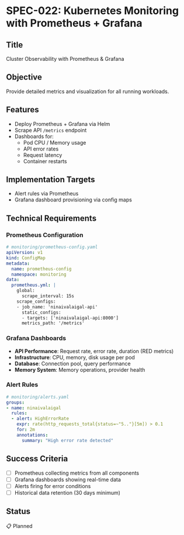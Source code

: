 # SPEC-022: Kubernetes Monitoring with Prometheus + Grafana

## Title
Cluster Observability with Prometheus & Grafana

## Objective
Provide detailed metrics and visualization for all running workloads.

## Features

- Deploy Prometheus + Grafana via Helm
- Scrape API `/metrics` endpoint
- Dashboards for:
  - Pod CPU / Memory usage
  - API error rates
  - Request latency
  - Container restarts

## Implementation Targets

- Alert rules via Prometheus
- Grafana dashboard provisioning via config maps

## Technical Requirements

### Prometheus Configuration
```yaml
# monitoring/prometheus-config.yaml
apiVersion: v1
kind: ConfigMap
metadata:
  name: prometheus-config
  namespace: monitoring
data:
  prometheus.yml: |
    global:
      scrape_interval: 15s
    scrape_configs:
    - job_name: 'ninaivalaigal-api'
      static_configs:
      - targets: ['ninaivalaigal-api:8000']
      metrics_path: '/metrics'
```

### Grafana Dashboards
- **API Performance**: Request rate, error rate, duration (RED metrics)
- **Infrastructure**: CPU, memory, disk usage per pod
- **Database**: Connection pool, query performance
- **Memory System**: Memory operations, provider health

### Alert Rules
```yaml
# monitoring/alerts.yaml
groups:
- name: ninaivalaigal
  rules:
  - alert: HighErrorRate
    expr: rate(http_requests_total{status=~"5.."}[5m]) > 0.1
    for: 2m
    annotations:
      summary: "High error rate detected"
```

## Success Criteria
- [ ] Prometheus collecting metrics from all components
- [ ] Grafana dashboards showing real-time data
- [ ] Alerts firing for error conditions
- [ ] Historical data retention (30 days minimum)

## Status
📋 Planned
